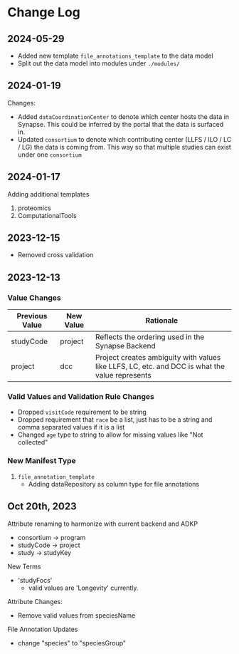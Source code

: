 # Change Log

## 2024-05-29

- Added new template `file_annotations_template` to the data model
- Split out the data model into modules under `./modules/`

## 2024-01-19

Changes:

- Added `dataCoordinationCenter` to denote which center hosts the data in Synapse. This could be inferred by the portal that the data is surfaced in.
- Updated `consortium` to denote which contributing center (LLFS / ILO / LC / LG) the data is coming from. This way so that multiple studies can exist under one `consortium`

## 2024-01-17

Adding additional templates

1. proteomics
2. ComputationalTools

## 2023-12-15

- Removed cross validation

## 2023-12-13

### Value Changes

| Previous Value | New Value | Rationale |
|---|---|---|
|studyCode | project | Reflects the ordering used in the Synapse Backend|
| project | dcc | Project creates ambiguity with values like LLFS, LC, etc. and DCC is what the value represents |

### Valid Values and Validation Rule Changes

- Dropped `visitCode` requirement to be string
- Dropped requirement that `race` be a list, just has to be a string and comma separated values if it is a list
- Changed `age` type to string to allow for missing values like "Not collected"

### New Manifest Type

1. `file_annotation_template`
   - Adding dataRepository as column type for file annotations

## Oct 20th, 2023

Attribute renaming to harmonize with current backend and ADKP

- consortium -> program
- studyCode -> project
- study -> studyKey

New Terms

- 'studyFocs'
  - valid values are 'Longevity' currently.

Attribute Changes:

- Remove valid values from speciesName

File Annotation Updates

- change "species" to "speciesGroup"
